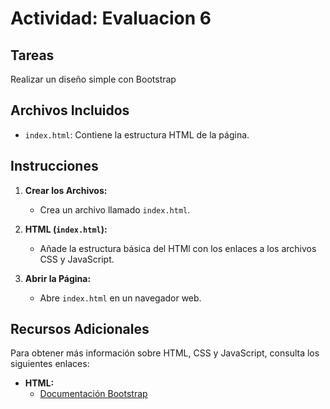 # Actividad: Evaluacion 6

## Tareas
Realizar un diseño simple con Bootstrap

## Archivos Incluidos
- `index.html`: Contiene la estructura HTML de la página.

## Instrucciones

1. **Crear los Archivos:**
   - Crea un archivo llamado `index.html`.

2. **HTML (`index.html`):**
   - Añade la estructura básica del HTMl con los enlaces a los archivos CSS y JavaScript.

5. **Abrir la Página:**
   - Abre `index.html` en un navegador web.

## Recursos Adicionales

Para obtener más información sobre HTML, CSS y JavaScript, consulta los siguientes enlaces:

- **HTML:**
  - [Documentación Bootstrap](https://getbootstrap.esdocu.com/docs/5.3/getting-started/introduction/)